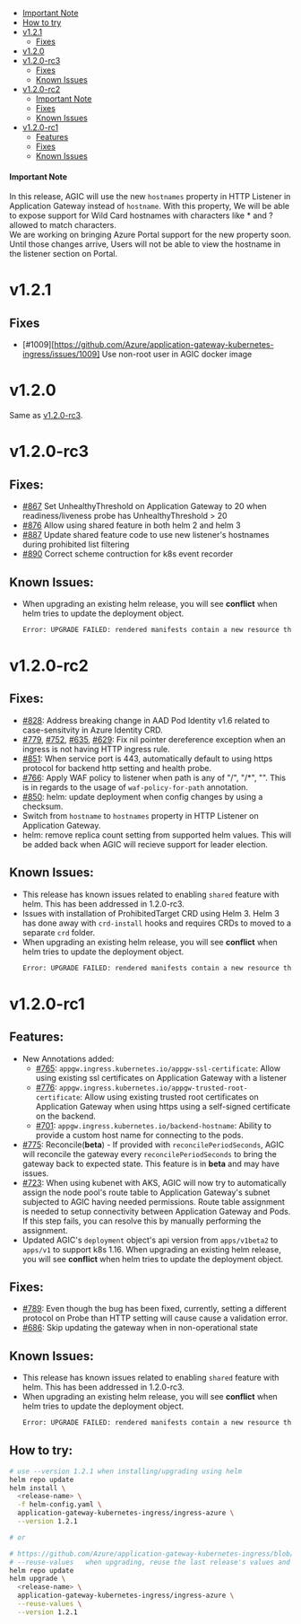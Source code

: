 - [Important Note](#important-note)
- [How to try](#how-to-try)
- [v1.2.1](#v121)
  - [Fixes](#fixes)
- [v1.2.0](#v120)
- [v1.2.0-rc3](#v120-rc3)
  - [Fixes](#fixes-1)
  - [Known Issues](#known-issues)
- [v1.2.0-rc2](#v120-rc2)
  - [Important Note](#important-note-1)
  - [Fixes](#fixes-2)
  - [Known Issues](#known-issues-1)
- [v1.2.0-rc1](#v120-rc1)
  - [Features](#features)
  - [Fixes](#fixes-3)
  - [Known Issues](#known-issues-2)

#### Important Note

In this release, AGIC will use the new `hostnames` property in HTTP Listener in Application Gateway instead of `hostname`. With this property, We will be able to expose support for Wild Card hostnames with characters like * and ? allowed to match characters.  
We are working on bringing Azure Portal support for the new property soon. Until those changes arrive, Users will not be able to view the hostname in the listener section on Portal.

# v1.2.1

## Fixes
* [#1009][https://github.com/Azure/application-gateway-kubernetes-ingress/issues/1009] Use non-root user in AGIC docker image

# v1.2.0

Same as [v1.2.0-rc3](#v120-rc3).

# v1.2.0-rc3

## Fixes:
* [#867](https://github.com/Azure/application-gateway-kubernetes-ingress/issues/867) Set UnhealthyThreshold on Application Gateway to 20 when readiness/liveness probe has UnhealthyThreshold > 20
* [#876](https://github.com/Azure/application-gateway-kubernetes-ingress/issues/876) Allow using shared feature in both helm 2 and helm 3
* [#887](https://github.com/Azure/application-gateway-kubernetes-ingress/issues/887) Update shared feature code to use new listener's hostnames during prohibited list filtering
* [#890](https://github.com/Azure/application-gateway-kubernetes-ingress/issues/890) Correct scheme contruction for k8s event recorder

## Known Issues:
* When upgrading an existing helm release, you will see **conflict** when helm tries to update the deployment object.
  ```bash
  Error: UPGRADE FAILED: rendered manifests contain a new resource that already exists. Unable to continue with update: existing resource conflict: namespace: default, name: <release-name>, existing_kind: apps/v1, Kind=Deployment, new_kind: apps/v1, Kind=Deployment
  ```

# v1.2.0-rc2

## Fixes:
* [#828](https://github.com/Azure/application-gateway-kubernetes-ingress/issues/828): Address breaking change in AAD Pod Identity v1.6 related to case-sensitvity in Azure Identity CRD.
* [#779](https://github.com/Azure/application-gateway-kubernetes-ingress/issues/779), [#752](https://github.com/Azure/application-gateway-kubernetes-ingress/issues/752), [#635](https://github.com/Azure/application-gateway-kubernetes-ingress/issues/635), [#629](https://github.com/Azure/application-gateway-kubernetes-ingress/issues/629): Fix nil pointer dereference exception when an ingress is not having HTTP ingress rule.
* [#851](https://github.com/Azure/application-gateway-kubernetes-ingress/issues/851): When service port is 443, automatically default to using https protocol for backend http setting and health probe.
* [#766](https://github.com/Azure/application-gateway-kubernetes-ingress/issues/766): Apply WAF policy to listener when path is any of "/", "/*", "". This is in regards to the usage of `waf-policy-for-path` annotation.
* [#850](https://github.com/Azure/application-gateway-kubernetes-ingress/issues/850): helm: update deployment when config changes by using a checksum.
* Switch from `hostname` to `hostnames` property in HTTP Listener on Application Gateway.
* helm: remove replica count setting from supported helm values. This will be added back when AGIC will recieve support for leader election.

## Known Issues:
* This release has known issues related to enabling `shared` feature with helm. This has been addressed in 1.2.0-rc3.
* Issues with installation of ProhibitedTarget CRD using Helm 3. Helm 3 has done away with `crd-install` hooks and requires CRDs to moved to a separate `crd` folder.
* When upgrading an existing helm release, you will see **conflict** when helm tries to update the deployment object.
  ```bash
  Error: UPGRADE FAILED: rendered manifests contain a new resource that already exists. Unable to continue with update: existing resource conflict: namespace: default, name: <release-name>, existing_kind: apps/v1, Kind=Deployment, new_kind: apps/v1, Kind=Deployment
  ```

# v1.2.0-rc1

## Features:

* New Annotations added:
  * [#765](https://github.com/Azure/application-gateway-kubernetes-ingress/issues/765): `appgw.ingress.kubernetes.io/appgw-ssl-certificate`:  Allow using existing ssl certificates on Application Gateway with a listener
  * [#776](https://github.com/Azure/application-gateway-kubernetes-ingress/issues/776): `appgw.ingress.kubernetes.io/appgw-trusted-root-certificate`:  Allow using existing trusted root certificates on Application Gateway when using https using a self-signed certificate on the backend.
  * [#701](https://github.com/Azure/application-gateway-kubernetes-ingress/issues/701): `appgw.ingress.kubernetes.io/backend-hostname`: Ability to provide a custom host name for connecting to the pods.
* [#775](https://github.com/Azure/application-gateway-kubernetes-ingress/issues/775): Reconcile(**beta**) - If provided with `reconcilePeriodSeconds`, AGIC will reconcile the gateway every `reconcilePeriodSeconds` to bring the gateway back to expected state. This feature is in **beta** and may have issues.
* [#723](https://github.com/Azure/application-gateway-kubernetes-ingress/issues/723): When using kubenet with AKS, AGIC will now try to automatically assign the node pool's route table to Application Gateway's subnet subjected to AGIC having needed permissions. Route table assignment is needed to setup connectivity between Application Gateway and Pods. If this step fails, you can resolve this by manually performing the assignment.
* Updated AGIC's `deployment` object's api version from `apps/v1beta2` to `apps/v1` to support k8s 1.16. When upgrading an existing helm release, you will see **conflict** when helm tries to update the deployment object.

## Fixes:
* [#789](https://github.com/Azure/application-gateway-kubernetes-ingress/issues/789): Even though the bug has been fixed, currently, setting a different protocol on Probe than HTTP setting will cause cause a validation error.
* [#686](https://github.com/Azure/application-gateway-kubernetes-ingress/issues/686): Skip updating the gateway when in non-operational state

## Known Issues:
* This release has known issues related to enabling `shared` feature with helm. This has been addressed in 1.2.0-rc3.
* When upgrading an existing helm release, you will see **conflict** when helm tries to update the deployment object.
  ```bash
  Error: UPGRADE FAILED: rendered manifests contain a new resource that already exists. Unable to continue with update: existing resource conflict: namespace: default, name: <release-name>, existing_kind: apps/v1, Kind=Deployment, new_kind: apps/v1, Kind=Deployment
  ```

## How to try:
```bash
# use --version 1.2.1 when installing/upgrading using helm
helm repo update
helm install \
  <release-name> \
  -f helm-config.yaml \
  application-gateway-kubernetes-ingress/ingress-azure \
  --version 1.2.1

# or 

# https://github.com/Azure/application-gateway-kubernetes-ingress/blob/master/docs/how-tos/helm-upgrade.md
# --reuse-values   when upgrading, reuse the last release's values and merge in any overrides from the command line via --set and -f. If '--reset-values' is specified, this is ignored
helm repo update
helm upgrade \
  <release-name> \
  application-gateway-kubernetes-ingress/ingress-azure \
  --reuse-values \
  --version 1.2.1
```